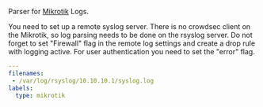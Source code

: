 Parser for [Mikrotik](https://mikrotik.com/) Logs.

You need to set up a remote syslog server. There is no crowdsec client on the Mikrotik, so log parsing needs to be done on the rsyslog server.
Do not forget to set "Firewall" flag in the remote log settings and create a drop rule with logging active.
For user authentication you need to set the "error" flag.

```yaml
---
filenames:
 - /var/log/rsyslog/10.10.10.1/syslog.log
labels:
  type: mikrotik
```
